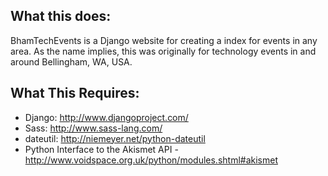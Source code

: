 What this does:
---------------
BhamTechEvents is a Django website for creating a index for events in any area. As the name implies, this was originally for technology events in and around Bellingham, WA, USA.

What This Requires:
-------------------

- Django: http://www.djangoproject.com/
- Sass: http://www.sass-lang.com/
- dateutil: http://niemeyer.net/python-dateutil
- Python Interface to the Akismet API - http://www.voidspace.org.uk/python/modules.shtml#akismet